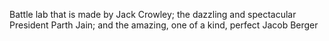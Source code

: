 Battle lab that is made by Jack Crowley; the dazzling and spectacular President Parth Jain; and the amazing, one of a kind, perfect Jacob Berger